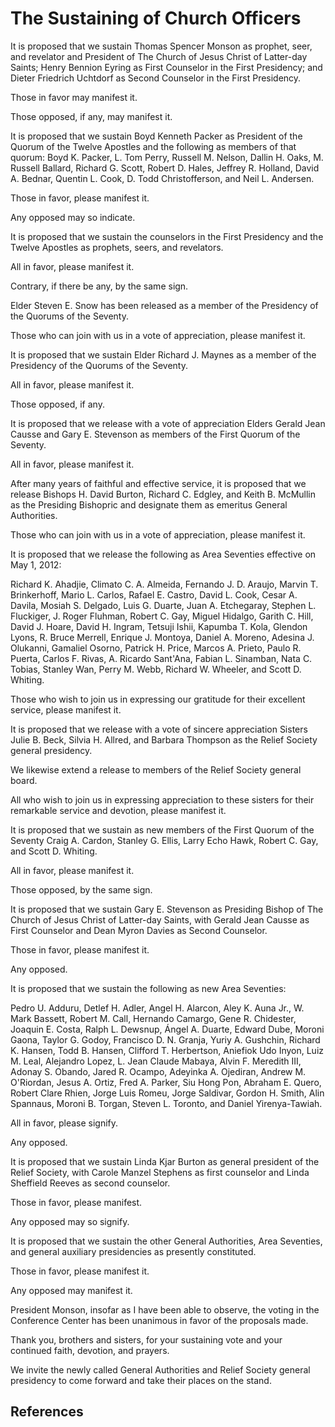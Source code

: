 # The Sustaining of Church Officers

It is proposed that we sustain Thomas Spencer Monson as prophet, seer, and
revelator and President of The Church of Jesus Christ of Latter-day Saints;
Henry Bennion Eyring as First Counselor in the First Presidency; and Dieter
Friedrich Uchtdorf as Second Counselor in the First Presidency.

Those in favor may manifest it.

Those opposed, if any, may manifest it.

It is proposed that we sustain Boyd Kenneth Packer as President of the Quorum
of the Twelve Apostles and the following as members of that quorum: Boyd K.
Packer, L. Tom Perry, Russell M. Nelson, Dallin H. Oaks, M. Russell Ballard,
Richard G. Scott, Robert D. Hales, Jeffrey R. Holland, David A. Bednar,
Quentin L. Cook, D. Todd Christofferson, and Neil L. Andersen.

Those in favor, please manifest it.

Any opposed may so indicate.

It is proposed that we sustain the counselors in the First Presidency and the
Twelve Apostles as prophets, seers, and revelators.

All in favor, please manifest it.

Contrary, if there be any, by the same sign.

Elder Steven E. Snow has been released as a member of the Presidency of the
Quorums of the Seventy.

Those who can join with us in a vote of appreciation, please manifest it.

It is proposed that we sustain Elder Richard J. Maynes as a member of the
Presidency of the Quorums of the Seventy.

All in favor, please manifest it.

Those opposed, if any.

It is proposed that we release with a vote of appreciation Elders Gerald Jean
Causse and Gary E. Stevenson as members of the First Quorum of the Seventy.

All in favor, please manifest it.

After many years of faithful and effective service, it is proposed that we
release Bishops H. David Burton, Richard C. Edgley, and Keith B. McMullin as
the Presiding Bishopric and designate them as emeritus General Authorities.

Those who can join with us in a vote of appreciation, please manifest it.

It is proposed that we release the following as Area Seventies effective on
May 1, 2012:

Richard K. Ahadjie, Climato C. A. Almeida, Fernando J. D. Araujo, Marvin T.
Brinkerhoff, Mario L. Carlos, Rafael E. Castro, David L. Cook, Cesar A.
Davila, Mosiah S. Delgado, Luis G. Duarte, Juan A. Etchegaray, Stephen L.
Fluckiger, J. Roger Fluhman, Robert C. Gay, Miguel Hidalgo, Garith C. Hill,
David J. Hoare, David H. Ingram, Tetsuji Ishii, Kapumba T. Kola, Glendon
Lyons, R. Bruce Merrell, Enrique J. Montoya, Daniel A. Moreno, Adesina J.
Olukanni, Gamaliel Osorno, Patrick H. Price, Marcos A. Prieto, Paulo R.
Puerta, Carlos F. Rivas, A. Ricardo Sant'Ana, Fabian L. Sinamban, Nata C.
Tobias, Stanley Wan, Perry M. Webb, Richard W. Wheeler, and Scott D. Whiting.

Those who wish to join us in expressing our gratitude for their excellent
service, please manifest it.

It is proposed that we release with a vote of sincere appreciation Sisters
Julie B. Beck, Silvia H. Allred, and Barbara Thompson as the Relief Society
general presidency.

We likewise extend a release to members of the Relief Society general board.

All who wish to join us in expressing appreciation to these sisters for their
remarkable service and devotion, please manifest it.

It is proposed that we sustain as new members of the First Quorum of the
Seventy Craig A. Cardon, Stanley G. Ellis, Larry Echo Hawk, Robert C. Gay, and
Scott D. Whiting.

All in favor, please manifest it.

Those opposed, by the same sign.

It is proposed that we sustain Gary E. Stevenson as Presiding Bishop of The
Church of Jesus Christ of Latter-day Saints, with Gerald Jean Causse as First
Counselor and Dean Myron Davies as Second Counselor.

Those in favor, please manifest it.

Any opposed.

It is proposed that we sustain the following as new Area Seventies:

Pedro U. Adduru, Detlef H. Adler, Angel H. Alarcon, Aley K. Auna Jr., W. Mark
Bassett, Robert M. Call, Hernando Camargo, Gene R. Chidester, Joaquin E.
Costa, Ralph L. Dewsnup, Ángel A. Duarte, Edward Dube, Moroni Gaona, Taylor G.
Godoy, Francisco D. N. Granja, Yuriy A. Gushchin, Richard K. Hansen, Todd B.
Hansen, Clifford T. Herbertson, Aniefiok Udo Inyon, Luiz M. Leal, Alejandro
Lopez, L. Jean Claude Mabaya, Alvin F. Meredith III, Adonay S. Obando, Jared
R. Ocampo, Adeyinka A. Ojediran, Andrew M. O'Riordan, Jesus A. Ortiz, Fred A.
Parker, Siu Hong Pon, Abraham E. Quero, Robert Clare Rhien, Jorge Luis Romeu,
Jorge Saldivar, Gordon H. Smith, Alin Spannaus, Moroni B. Torgan, Steven L.
Toronto, and Daniel Yirenya-Tawiah.

All in favor, please signify.

Any opposed.

It is proposed that we sustain Linda Kjar Burton as general president of the
Relief Society, with Carole Manzel Stephens as first counselor and Linda
Sheffield Reeves as second counselor.

Those in favor, please manifest.

Any opposed may so signify.

It is proposed that we sustain the other General Authorities, Area Seventies,
and general auxiliary presidencies as presently constituted.

Those in favor, please manifest it.

Any opposed may manifest it.

President Monson, insofar as I have been able to observe, the voting in the
Conference Center has been unanimous in favor of the proposals made.

Thank you, brothers and sisters, for your sustaining vote and your continued
faith, devotion, and prayers.

We invite the newly called General Authorities and Relief Society general
presidency to come forward and take their places on the stand.

## References

